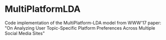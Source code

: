 # MultiPlatformLDA
Code implementation of the MultiPlatform-LDA model from WWW'17 paper: "On Analyzing User Topic-Specific Platform Preferences Across Multiple Social Media Sites"
